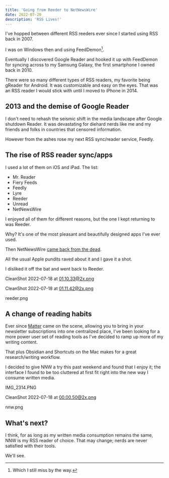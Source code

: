 ```yaml
---
title: 'Going from Reeder to NetNewsWire'
date: 2022-07-20
description: 'RSS Lives!'
---
```


I've hopped between different RSS reeders ever since I started using RSS back in 2007.

I was on Windows then and using FeedDemon[^1].

Eventually I discovered Google Reader and hooked it up with FeedDemon for syncing across to my Samsung Galaxy, the first smartphone I owned back in 2010.

There were so many different types of RSS readers, my favorite being gReader for Android. It was customizable and easy on the eyes. That was an RSS reader I would stick with until I moved to iPhone in 2014.

## 2013 and the demise of Google Reader

I don't need to rehash the seismic shift in the media landscape after Google shutdown Reader. It was devastating for diehard nerds like me and my friends and folks in countries that censored information.

However from the ashes rose my next RSS sync/reader service, Feedly.

## The rise of RSS reader sync/apps

I used a lot of them on iOS and iPad. The list:

- Mr. Reader
- Fiery Feeds
- Feedly
- Lyre
- Reeder
- Unread
- NetNewsWire

I enjoyed all of them for different reasons, but the one I kept returning to was Reeder.

Why? It's one of the most pleasant and beautifully designed apps I've ever used.

Then NetNewsWire [came back from the dead](https://inessential.com/2018/08/31/netnewswire_comes_home).

All the usual Apple pundits raved about it and I gave it a shot. 

I disliked it off the bat and went back to Reeder.


CleanShot 2022-07-18 at 01.10.33@2x.png 

CleanShot 2022-07-18 at 01.11.42@2x.png

reeder.png

## A change of reading habits

Ever since [Matter](https://hq.getmatter.com/) came on the scene, allowing you to bring in your newsletter subscriptions into one centralized place, I've been looking for a more power user set of reading tools as I've decided to ramp up more of my writing content.

That plus Obsidian and Shortcuts on the Mac makes for a great research/writing workflow.

I decided to give NNW a try this past weekend and found that I enjoy it; the interface I found to be too cluttered at first fit right into the new way I consume written media.

IMG_2314.PNG

CleanShot 2022-07-18 at 00.00.50@2x.png

nnw.png

## What's next?

I think, for as long as my written media consumption remains the same, NNW is my RSS reader of choice. That may change; nerds are never satisfied with their tools.

We'll see.

[^1]: Which I still miss by the way.